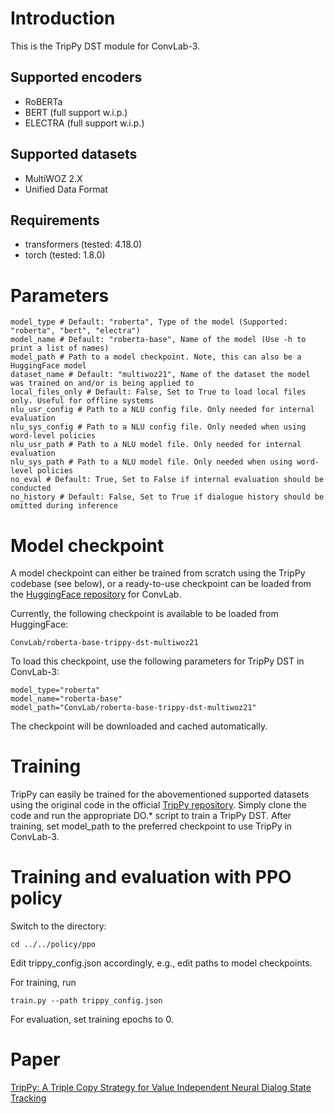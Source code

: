 # Introduction

This is the TripPy DST module for ConvLab-3.

## Supported encoders

* RoBERTa
* BERT (full support w.i.p.)
* ELECTRA (full support w.i.p.)

## Supported datasets

* MultiWOZ 2.X
* Unified Data Format

## Requirements

* transformers (tested: 4.18.0)
* torch (tested: 1.8.0)

# Parameters

```
model_type # Default: "roberta", Type of the model (Supported: "roberta", "bert", "electra")
model_name # Default: "roberta-base", Name of the model (Use -h to print a list of names)
model_path # Path to a model checkpoint. Note, this can also be a HuggingFace model
dataset_name # Default: "multiwoz21", Name of the dataset the model was trained on and/or is being applied to
local_files_only # Default: False, Set to True to load local files only. Useful for offline systems 
nlu_usr_config # Path to a NLU config file. Only needed for internal evaluation
nlu_sys_config # Path to a NLU config file. Only needed when using word-level policies
nlu_usr_path # Path to a NLU model file. Only needed for internal evaluation
nlu_sys_path # Path to a NLU model file. Only needed when using word-level policies
no_eval # Default: True, Set to False if internal evaluation should be conducted
no_history # Default: False, Set to True if dialogue history should be omitted during inference
```

# Model checkpoint

A model checkpoint can either be trained from scratch using the TripPy codebase (see below), or a ready-to-use checkpoint can be loaded from the [HuggingFace repository](https://huggingface.co/ConvLab) for ConvLab.

Currently, the following checkpoint is available to be loaded from HuggingFace:

```
ConvLab/roberta-base-trippy-dst-multiwoz21
```

To load this checkpoint, use the following parameters for TripPy DST in ConvLab-3:

```
model_type="roberta"
model_name="roberta-base"
model_path="ConvLab/roberta-base-trippy-dst-multiwoz21"
```

The checkpoint will be downloaded and cached automatically.

# Training

TripPy can easily be trained for the abovementioned supported datasets using the original code in the official [TripPy repository](https://gitlab.cs.uni-duesseldorf.de/general/dsml/trippy-public). Simply clone the code and run the appropriate DO.* script to train a TripPy DST. After training, set model_path to the preferred checkpoint to use TripPy in ConvLab-3.

# Training and evaluation with PPO policy

Switch to the directory:
```
cd ../../policy/ppo
```

Edit trippy_config.json accordingly, e.g., edit paths to model checkpoints.

For training, run
```
train.py --path trippy_config.json
```

For evaluation, set training epochs to 0.

# Paper

[TripPy: A Triple Copy Strategy for Value Independent Neural Dialog State Tracking](https://aclanthology.org/2020.sigdial-1.4/)
